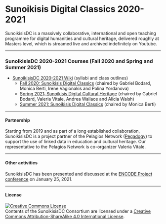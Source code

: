 # Sunoikisis Digital Classics 2020-2021

SunoikisisDC is a massively collaborative, international and open teaching programme for digital humanities and cultural heritage, delivered roughly at Masters level, which is streamed live and archived indefinitely on Youtube.

***
### SunoikisisDC 2020-2021 Courses (Fall 2020 and Spring and Summer 2021)
* [SunoikisisDC 2020-2021 Wiki](https://github.com/SunoikisisDC/SunoikisisDC-2020-2021/wiki) (syllabi and class outlines)
   * [Fall 2020: Sunoikisis Digital Classics](https://github.com/SunoikisisDC/SunoikisisDC-2020-2021/wiki/Fall-2020-Sunoikisis-DC) (chaired by Gabriel Bodard, Monica Berti, Irene Vagionakis and Polina Yordanova)
   * [Spring 2021: Sunoikisis Digital Cultural Heritage](https://github.com/SunoikisisDC/SunoikisisDC-2020-2021/wiki/Spring-2021-Sunoikisis-DCH) (chaired by Gabriel Bodard, Valeria Vitale, Andrea Wallace and Alicia Walsh)
   * [Summer 2021: Sunoikisis Digital Classics](https://github.com/SunoikisisDC/SunoikisisDC-2020-2021/wiki/Summer-2021-Sunoikisis-DC) (chaired by Monica Berti)


***
#### Partnership
Starting from 2019 and as part of a long established collaboration, SunoikisisDC is a project partner of the Pelagios Network ([Pegadogy](https://pelagios.org/activities/pedagogy/)) to support the use of linked data in education and cultural heritage. Our representative to the Pelagios Network is co-organizer Valeria Vitale.

***
#### Other activities
SunoikisisDC has been presented and discussed at the [ENCODE Project conference](https://site.unibo.it/encode/en/agenda/epidoc-workshop) on January 25, 2021.

***
#### License

<a rel="license" href="http://creativecommons.org/licenses/by-sa/4.0/"><img alt="Creative Commons License" style="border-width:0" src="https://i.creativecommons.org/l/by-sa/4.0/88x31.png" /></a><br />Contents of the SunoikisisDC Consortium are licensed under a <a rel="license" href="http://creativecommons.org/licenses/by-sa/4.0/">Creative Commons Attribution-ShareAlike 4.0 International License</a>.
